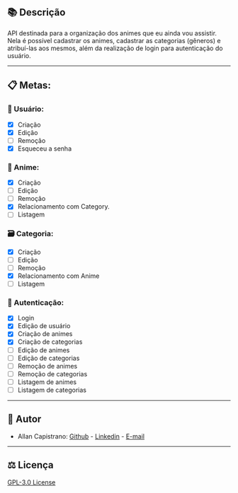 ## 📚 Descrição ##
API destinada para a organização dos animes que eu ainda vou assistir. Nela é possível cadastrar os animes, cadastrar as categorias (gêneros) e atribuí-las aos mesmos, além da realização de login para autenticação do usuário.

------------

## 📋 Metas: ##

### 🧑 Usuário: ###
- [x] Criação
- [x] Edição
- [ ] Remoção
- [x] Esqueceu a senha

### 🍜 Anime: ###
- [x] Criação
- [ ] Edição
- [ ] Remoção
- [x] Relacionamento com Category.
- [ ] Listagem

### 🗃️ Categoria: ###
- [x] Criação
- [ ] Edição
- [ ] Remoção
- [x] Relacionamento com Anime
- [ ] Listagem

### 🔐 Autenticação: ###
- [x] Login
- [x] Edição de usuário
- [x] Criação de animes
- [x] Criação de categorias
- [ ] Edição de animes
- [ ] Edição de categorias
- [ ] Remoção de animes
- [ ] Remoção de categorias
- [ ] Listagem de animes
- [ ] Listagem de categorias

------------

## 📌 Autor ##
- Allan Capistrano: [Github](https://github.com/AllanCapistrano) - [Linkedin](https://www.linkedin.com/in/allancapistrano/) - [E-mail](https://mail.google.com/mail/u/0/?view=cm&fs=1&tf=1&source=mailto&to=asantos@ecomp.uefs.br)

------------

## ⚖️ Licença ##
[GPL-3.0 License](https://github.com/AllanCapistrano/animes-to-watch-api/blob/main/LICENSE)

